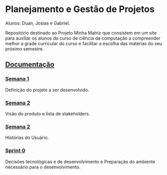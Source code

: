 # Planejamento e Gestão de Projetos 

Alunos: Duan, Josias e Gabriel.

Repositório destinado ao Projeto Minha Matriz que consistem em um site para auxiliar os alunos do curso de ciência da computação a compreender melhor a grade curricular do curso e facilitar a escolha das matérias do seu próximo semestre.


## [Documentação](https://github.com/duanbressan/Planejamento-e-Gestao-de-Projetos/tree/master/Documenta%C3%A7%C3%A3o)

### [Semana 1](https://github.com/duanbressan/Planejamento-e-Gestao-de-Projetos/blob/master/Documenta%C3%A7%C3%A3o/Semana%201.md)
Definição do projeto a ser desenvolvido.

### [Semana 2](https://github.com/duanbressan/Planejamento-e-Gestao-de-Projetos/blob/master/Documenta%C3%A7%C3%A3o/Semana%202.md)
Visão do produto e lista de stakeholders.

### [Semana 2](https://github.com/duanbressan/Planejamento-e-Gestao-de-Projetos/blob/master/Documenta%C3%A7%C3%A3o/Semana%203.md)
Histórias do Usuário.

### [Sprint 0](https://github.com/duanbressan/Planejamento-e-Gestao-de-Projetos/blob/master/Documenta%C3%A7%C3%A3o/Sprint%200.md)
Decisões tecnológicas e de desenvolvimento e Preparação do ambiente necessário para o desenvolvimento.
